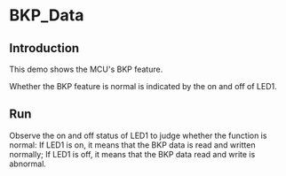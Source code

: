 # BKP_Data

## Introduction

This demo  shows the MCU's BKP feature.

Whether the BKP feature is normal is indicated by the on and off of LED1.

## Run

Observe the on and off status of LED1 to judge whether the function is normal:
If LED1 is on, it means that the BKP data is read and written normally;
If LED1 is off, it means that the BKP data read and write is abnormal.
